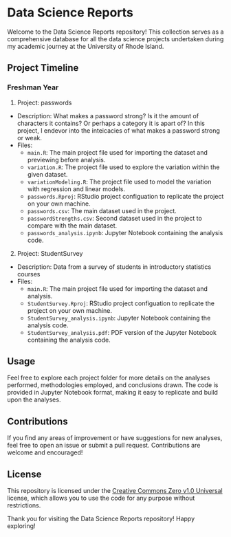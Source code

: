 # Data Science Reports
Welcome to the Data Science Reports repository! This collection serves as a comprehensive database for all the data science projects undertaken during my academic journey at the University of Rhode Island.

## Project Timeline

### Freshman Year
1. Project: passwords
  * Description: What makes a password strong? Is it the amount of characters it contains? Or perhaps a category it is apart of? In this project, I endevor into the inteicacies of what makes a password strong or weak.
  * Files:
    * `main.R`: The main project file used for importing the dataset and previewing before analysis.
    * `variation.R`: The project file used to explore the variation within the given dataset.
    * `variationModeling.R`: The project file used to model the variation with regression and linear models.
    * `passwords.Rproj`: RStudio project configuation to replicate the project on your own machine.
    * `passwords.csv`: The main dataset used in the project.
    * `passwordStrengths.csv`: Second dataset used in the project to compare with the main dataset.
    * `passwords_analysis.ipynb`: Jupyter Notebook containing the analysis code.
    <!-- * `passwords_analysis.ipynb`: Jupyter Notebook containing the analysis code.
    * `data/`: Directory containing relevant datasets
    * `results/`: Directory with the output and visualizations generated. -->

2. Project: StudentSurvey
  * Description: Data from a survey of students in introductory statistics courses
  * Files:
    * `main.R`: The main project file used for importing the dataset and analysis.
    * `StudentSurvey.Rproj`: RStudio project configuation to replicate the project on your own machine.
    * `StudentSurvey_analysis.ipynb`: Jupyter Notebook containing the analysis code.
    * `StudentSurvey_analysis.pdf`: PDF version of the Jupyter Notebook containing the analysis code.

## Usage
Feel free to explore each project folder for more details on the analyses performed, methodologies employed, and conclusions drawn. The code is provided in Jupyter Notebook format, making it easy to replicate and build upon the analyses.

## Contributions
If you find any areas of improvement or have suggestions for new analyses, feel free to open an issue or submit a pull request. Contributions are welcome and encouraged!

## License
This repository is licensed under the [Creative Commons Zero v1.0 Universal](https://github.com/yestab335/data-science/blob/main/LICENSE) license, which allows you to use the code for any purpose without restrictions.

Thank you for visiting the Data Science Reports repository! Happy exploring!